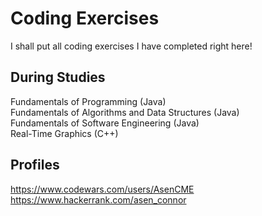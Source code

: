 # Coding Exercises
I shall put all coding exercises I have completed right here!

## During Studies
Fundamentals of Programming (Java)  
Fundamentals of Algorithms and Data Structures (Java)  
Fundamentals of Software Engineering (Java)  
Real-Time Graphics (C++)  

## Profiles
https://www.codewars.com/users/AsenCME  
https://www.hackerrank.com/asen_connor
